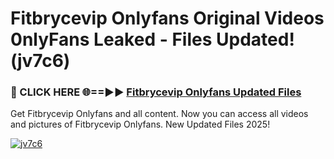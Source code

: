# Fitbrycevip Onlyfans Original Videos 0nlyFans Leaked - Files Updated! (jv7c6)

<h3>🔴 CLICK HERE 🌐==►► <a href="https://tinyurl.com/ehrbuxhb" rel="nofollow">Fitbrycevip Onlyfans Updated Files</a></h3>

Get Fitbrycevip Onlyfans and all content. Now you can access all videos and pictures of Fitbrycevip Onlyfans. New Updated Files 2025!

[![jv7c6](https://i.imgur.com/lVYEuWS.gif)](https://tinyurl.com/ehrbuxhb)

